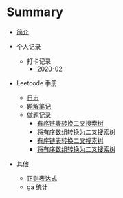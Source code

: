 # Summary

* [简介](README.md)

* 个人记录
    * 打卡记录
        * [2020-02](person-Notebook/logs/2月.md)
    
* Leetcode 手册
    * [日志](person-Notebook/logs/2月.md)
    * [题解笔记](person-Notebook/logs/2月.md)
    * 做题记录
        * [有序链表转换二叉搜索树](LeetCode-Notebook/做题记录/有序链表转换二叉搜索树.md)
        * [将有序数组转换为二叉搜索树](LeetCode-Notebook/做题记录/将有序数组转换为二叉搜索树.md)
        * [有序链表转换二叉搜索树](LeetCode-Notebook/做题记录/从中序与后序遍历序列构造二叉树.md)
        * [将有序数组转换为二叉搜索树](LeetCode-Notebook/做题记录/从前序与中序遍历序列构造二叉树.md)
            
    
* 其他
    * [正则表达式](other-Notebook/正则表达式.md)
    * ga 统计